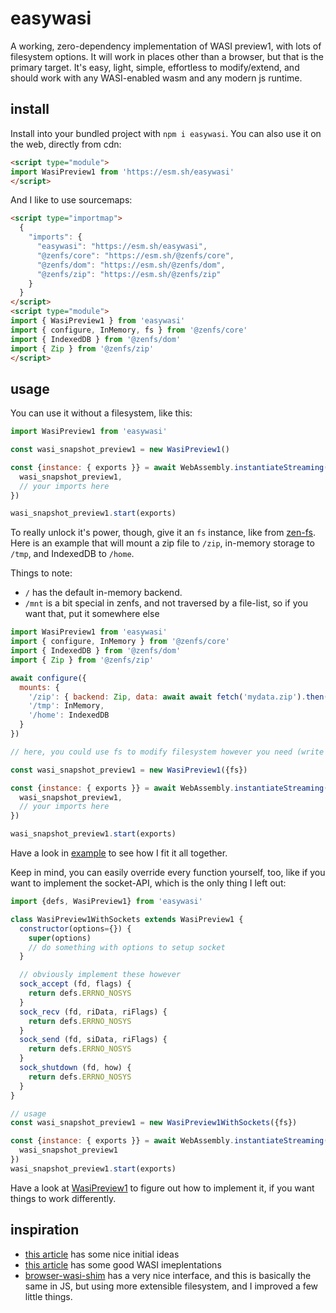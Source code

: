 # easywasi

A working, zero-dependency implementation of WASI preview1, with lots of filesystem options. It will work in places other than a browser, but that is the primary target. It's easy, light, simple, effortless to modify/extend, and should work with any WASI-enabled wasm and any modern js runtime.

## install

Install into your bundled project with `npm i easywasi`. You can also use it on the web, directly from cdn:

```html
<script type="module">
import WasiPreview1 from 'https://esm.sh/easywasi'
</script>
```

And I like to use sourcemaps:
```html
<script type="importmap">
  {
    "imports": {
      "easywasi": "https://esm.sh/easywasi",
      "@zenfs/core": "https://esm.sh/@zenfs/core",
      "@zenfs/dom": "https://esm.sh/@zenfs/dom",
      "@zenfs/zip": "https://esm.sh/@zenfs/zip"
    }
  }
</script>
<script type="module">
import { WasiPreview1 } from 'easywasi'
import { configure, InMemory, fs } from '@zenfs/core'
import { IndexedDB } from '@zenfs/dom'
import { Zip } from '@zenfs/zip'
</script>
```


## usage

You can use it without a filesystem, like this:

```js
import WasiPreview1 from 'easywasi'

const wasi_snapshot_preview1 = new WasiPreview1()

const {instance: { exports }} = await WebAssembly.instantiateStreaming(fetch('example.wasm'), {
  wasi_snapshot_preview1,
  // your imports here
})

wasi_snapshot_preview1.start(exports)
```

To really unlock it's power, though, give it an `fs` instance, like from [zen-fs](https://github.com/zen-fs/core). Here is an example that will mount a zip file to `/zip`, in-memory storage to `/tmp`, and IndexedDB to `/home`.

Things to note:

- `/` has the default in-memory backend.
- `/mnt` is a bit special in zenfs, and not traversed by a file-list, so if you want that, put it somewhere else

```js
import WasiPreview1 from 'easywasi'
import { configure, InMemory } from '@zenfs/core'
import { IndexedDB } from '@zenfs/dom'
import { Zip } from '@zenfs/zip'

await configure({
  mounts: {
    '/zip': { backend: Zip, data: await await fetch('mydata.zip').then(r => r.arrayBuffer()) },
    '/tmp': InMemory,
    '/home': IndexedDB
  }
})

// here, you could use fs to modify filesystem however you need (write files, make directories, etc)

const wasi_snapshot_preview1 = new WasiPreview1({fs})

const {instance: { exports }} = await WebAssembly.instantiateStreaming(fetch('example.wasm'), {
  wasi_snapshot_preview1,
  // your imports here
})

wasi_snapshot_preview1.start(exports)
```

Have a look in [example](docs) to see how I fit it all together.

Keep in mind, you can easily override every function yourself, too, like if you want to implement the socket-API, which is the only thing I left out:

```js
import {defs, WasiPreview1} from 'easywasi'

class WasiPreview1WithSockets extends WasiPreview1 {
  constructor(options={}) {
    super(options)
    // do something with options to setup socket
  }

  // obviously implement these however
  sock_accept (fd, flags) {
    return defs.ERRNO_NOSYS
  }
  sock_recv (fd, riData, riFlags) {
    return defs.ERRNO_NOSYS
  }
  sock_send (fd, siData, riFlags) {
    return defs.ERRNO_NOSYS
  }
  sock_shutdown (fd, how) {
    return defs.ERRNO_NOSYS
  }
}

// usage
const wasi_snapshot_preview1 = new WasiPreview1WithSockets({fs})

const {instance: { exports }} = await WebAssembly.instantiateStreaming(fetch('example.wasm'), {
  wasi_snapshot_preview1
})
wasi_snapshot_preview1.start(exports)
```

Have a look at [WasiPreview1](./docs/easywasi.js) to figure out how to implement it, if you want things to work differently.


## inspiration

- [this article](https://dev.to/ndesmic/building-a-minimal-wasi-polyfill-for-browsers-4nel) has some nice initial ideas
- [this article](https://twdev.blog/2023/11/wasm_cpp_04/) has some good WASI imeplentations
- [browser-wasi-shim](https://github.com/bjorn3/browser_wasi_shim) has a very nice interface, and this is basically the same in JS, but using more extensible filesystem, and I improved a few little things.

